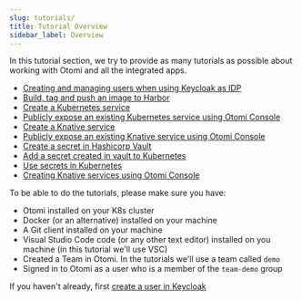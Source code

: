 ```yaml
---
slug: tutorials/
title: Tutorial Overview
sidebar_label: Overview
---
```


In this tutorial section, we try to provide as many tutorials as possible about working with Otomi and all the integrated apps.

<!-- - [Install Otomi with all options on AKS](full-install-azure) - work in progress -->
- [Creating and managing users when using Keycloak as IDP](create-keycloak-users)
- [Build, tag and push an image to Harbor](build-tag-push)
- [Create a Kubernetes service](create-k8s-svc)
- [Publicly expose an existing Kubernetes service using Otomi Console](expose-service)
- [Create a Knative service](create-knative-svc)
- [Publicly expose an existing Knative service using Otomi Console](expose-ksvc)
- [Create a secret in Hashicorp Vault](create-secret-vault)
- [Add a secret created in vault to Kubernetes](add-secret)
- [Use secrets in Kubernetes](use-secret)
- [Creating Knative services using Otomi Console](create-ksvc-otomi)

To be able to do the tutorials, please make sure you have:

- Otomi installed on your K8s cluster
- Docker (or an alternative) installed on your machine
- A Git client installed on your machine
- Visual Studio Code code (or any other text editor) installed on you machine (in this tutorial we'll use VSC)
- Created a Team in Otomi. In the tutorials we'll use a team called `demo`
- Signed in to Otomi as a user who is a member of the `team-demo` group

If you haven't already, first [create a user in Keycloak](create-keycloak-users)